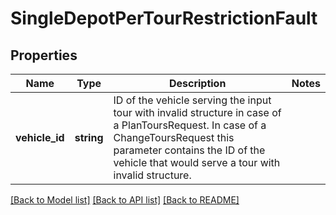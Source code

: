 # SingleDepotPerTourRestrictionFault

## Properties
Name | Type | Description | Notes
------------ | ------------- | ------------- | -------------
**vehicle_id** | **string** | ID of the vehicle serving the input tour with invalid structure in case of a PlanToursRequest. In case of a ChangeToursRequest this parameter contains the ID of the vehicle that would serve a tour with invalid structure. | 

[[Back to Model list]](../../README.md#documentation-for-models) [[Back to API list]](../../README.md#documentation-for-api-endpoints) [[Back to README]](../../README.md)

